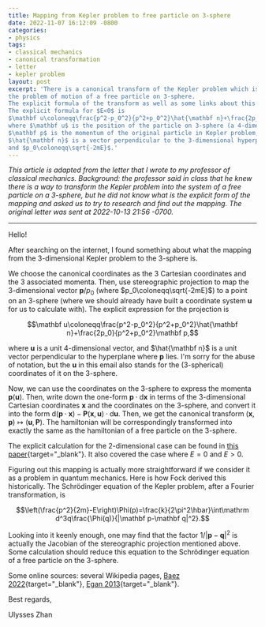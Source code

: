```yaml
---
title: Mapping from Kepler problem to free particle on 3-sphere
date: 2022-11-07 16:12:09 -0800
categories:
- physics
tags:
- classical mechanics
- canonical transformation
- letter
- kepler problem
layout: post
excerpt: 'There is a canonical transform of the Kepler problem which is the same as
the problem of motion of a free particle on 3-sphere.
The explicit formula of the transform as well as some links about this topic is written in the article.
The explicit formula for $E<0$ is
$\mathbf u\coloneqq\frac{p^2-p_0^2}{p^2+p_0^2}\hat{\mathbf n}+\frac{2p_0}{p^2+p_0^2}\mathbf p,$
where $\mathbf u$ is the position of the particle on 3-sphere (a 4-dimensional vector),
$\mathbf p$ is the momentum of the original particle in Kepler problem,
$\hat{\mathbf n}$ is a vector perpendicular to the 3-dimensional hyperplane where $\mathbf p$ lies,
and $p_0\coloneqq\sqrt{-2mE}$.'
---
```


*This article is adapted from the letter that I wrote to my professor of classical mechanics.
Background: the professor said in class that he knew there is a way to transform the Kepler problem into the system of a free particle on a 3-sphere,
but he did not know what is the explicit form of the mapping
and asked us to try to research and find out the mapping.
The original letter was sent at 2022-10-13 21:56 -0700.*

---

Hello!

After searching on the internet,
I found something about what the mapping from the 3-dimensional Kepler problem
to the 3-sphere is.

We choose the canonical coordinates as the 3 Cartesian coordinates and the 3 associated momenta.
Then, use stereographic projection to map the 3-dimensional vector $\mathbf p/p_0$ (where $p_0\coloneqq\sqrt{-2mE}$) to a point on an 3-sphere
(where we should already have built a coordinate system $\mathbf u$ for us to calculate with).
The explicit expression for the projection is

$$\mathbf u\coloneqq\frac{p^2-p_0^2}{p^2+p_0^2}\hat{\mathbf n}+\frac{2p_0}{p^2+p_0^2}\mathbf p,$$

where $\mathbf u$ is a unit 4-dimensional vector, and $\hat{\mathbf n}$ is a unit vector perpendicular to the hyperplane where $\mathbf p$ lies.
I'm sorry for the abuse of notation, but the $\mathbf u$ in this email also stands for the (3-spherical) coordinates of it on the 3-sphere.

Now, we can use the coordinates on the 3-sphere to express the momenta $\mathbf p(\mathbf u)$.
Then, write down the one-form $\mathbf p\cdot\mathrm d\mathbf x$ in terms of the 3-dimensional Cartesian coordinates $\mathbf x$ and the coordinates on the 3-sphere,
and convert it into the form $\mathrm d(\mathbf p\cdot\mathbf x)-\mathbf P(\mathbf x,\mathbf u)\cdot\mathrm d\mathbf u$.
Then, we get the canonical transform $(\mathbf x,\mathbf p)\mapsto(\mathbf u,\mathbf P)$.
The hamiltonian will be correspondingly transformed into exactly the same as the hamiltonian of a free particle on the 3-sphere.

The explicit calculation for the 2-dimensional case can be found in [this paper](https://www.researchgate.net/publication/268173388){target="_blank"}.
It also covered the case where $E=0$ and $E>0$.

Figuring out this mapping is actually more straightforward if we consider it as a problem in quantum mechanics.
Here is how Fock derived this historically.
The Schrödinger equation of the Kepler problem, after a Fourier transformation, is

$$\left(\frac{p^2}{2m}-E\right)\Phi(p)=\frac{k}{2\pi^2\hbar}\int\mathrm d^3q\frac{\Phi(q)}{|\mathbf p-\mathbf q|^2}.$$

Looking into it keenly enough, one may find that the factor $1/|\mathbf p-\mathbf q|^2$ is
actually the Jacobian of the stereographic projection mentioned above.
Some calculation should reduce this equation to the Schrödinger equation of a free particle on the 3-sphere.

Some online sources:
several Wikipedia pages,
[Baez 2022](https://math.ucr.edu/home/baez/gravitational.html){target="_blank"},
[Egan 2013](http://www.gregegan.net/SCIENCE/Ellipse/Ellipse.html){target="_blank"}.

Best regards,

Ulysses Zhan
